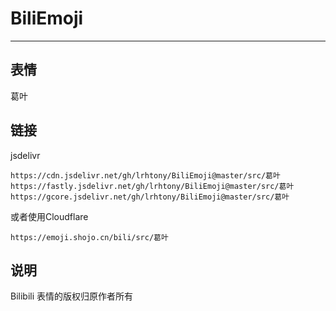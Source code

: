 # BiliEmoji
---
## 表情
葛叶
## 链接
jsdelivr
```
https://cdn.jsdelivr.net/gh/lrhtony/BiliEmoji@master/src/葛叶
https://fastly.jsdelivr.net/gh/lrhtony/BiliEmoji@master/src/葛叶
https://gcore.jsdelivr.net/gh/lrhtony/BiliEmoji@master/src/葛叶
```
或者使用Cloudflare
```
https://emoji.shojo.cn/bili/src/葛叶
```
## 说明
Bilibili 表情的版权归原作者所有
